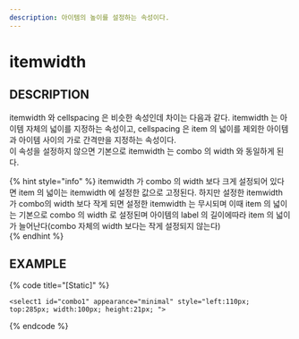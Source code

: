 ```yaml
---
description: 아이템의 높이를 설정하는 속성이다.
---
```


# itemwidth

## DESCRIPTION

itemwidth 와 cellspacing 은 비슷한 속성인데 차이는 다음과 같다. itemwidth 는 아이템 자체의 넓이를 지정하는 속성이고, cellspacing 은 item 의 넓이를 제외한 아이템과 아이템 사이의 가로 간격만을 지정하는 속성이다.  
이 속성을 설정하지 않으면 기본으로 itemwidth 는 combo 의 width 와 동일하게 된다.

{% hint style="info" %}
itemwidth 가 combo 의 width 보다 크게 설정되어 있다면 item 의 넓이는 itemwidth 에 설정한 값으로 고정된다.  하지만 설정한 itemwidth 가 combo의 width 보다 작게 되면 설정한 itemwidth 는 무시되며 이때  item 의 넓이는 기본으로 combo 의 width 로 설정된며 아이템의 label 의 길이에따라 item 의 넓이가 늘어난다\(combo 자체의 width 보다는 작게 설정되지 않는다\)   
{% endhint %}

## EXAMPLE

{% code title="\[Static\]" %}
```markup
<select1 id="combo1" appearance="minimal" style="left:110px; top:285px; width:100px; height:21px; "> 
```
{% endcode %}
